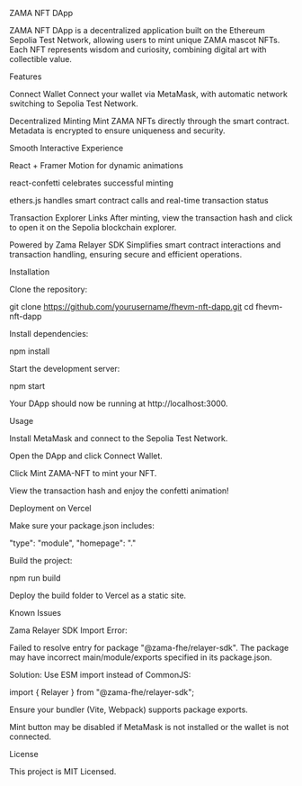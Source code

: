 ZAMA NFT DApp

ZAMA NFT DApp is a decentralized application built on the Ethereum Sepolia Test Network, allowing users to mint unique ZAMA mascot NFTs. Each NFT represents wisdom and curiosity, combining digital art with collectible value.

Features

Connect Wallet
Connect your wallet via MetaMask, with automatic network switching to Sepolia Test Network.

Decentralized Minting
Mint ZAMA NFTs directly through the smart contract. Metadata is encrypted to ensure uniqueness and security.

Smooth Interactive Experience

React + Framer Motion for dynamic animations

react-confetti celebrates successful minting

ethers.js handles smart contract calls and real-time transaction status

Transaction Explorer Links
After minting, view the transaction hash and click to open it on the Sepolia blockchain explorer.

Powered by Zama Relayer SDK
Simplifies smart contract interactions and transaction handling, ensuring secure and efficient operations.

Installation

Clone the repository:

git clone https://github.com/yourusername/fhevm-nft-dapp.git
cd fhevm-nft-dapp


Install dependencies:

npm install


Start the development server:

npm start


Your DApp should now be running at http://localhost:3000.

Usage

Install MetaMask and connect to the Sepolia Test Network.

Open the DApp and click Connect Wallet.

Click Mint ZAMA-NFT to mint your NFT.

View the transaction hash and enjoy the confetti animation!

Deployment on Vercel

Make sure your package.json includes:

"type": "module",
"homepage": "."


Build the project:

npm run build


Deploy the build folder to Vercel as a static site.

Known Issues

Zama Relayer SDK Import Error:

Failed to resolve entry for package "@zama-fhe/relayer-sdk".
The package may have incorrect main/module/exports specified in its package.json.


Solution: Use ESM import instead of CommonJS:

import { Relayer } from "@zama-fhe/relayer-sdk";


Ensure your bundler (Vite, Webpack) supports package exports.

Mint button may be disabled if MetaMask is not installed or the wallet is not connected.

License

This project is MIT Licensed.
